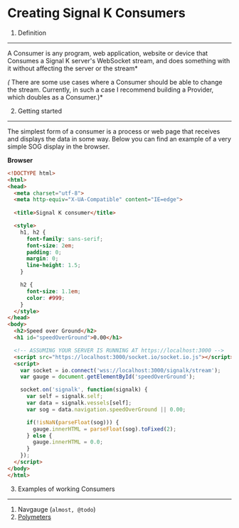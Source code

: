 Creating Signal K Consumers
===========================

1. Definition
-------------
A Consumer is any program, web application, website or device that Consumes a Signal K server's WebSocket stream, and does something with it without affecting the server or the stream*

*(* There are some use cases where a Consumer should be able to change the stream. Currently, in such a case I recommend building a Provider, which doubles as a Consumer.)*


2. Getting started
------------------
The simplest form of a consumer is a process or web page that receives and displays the data in some way. Below you can find an example of a very simple SOG display in the browser. 

**Browser**
```html
<!DOCTYPE html>
<html>
<head>
  <meta charset="utf-8">
  <meta http-equiv="X-UA-Compatible" content="IE=edge">
  
  <title>Signal K consumer</title>

  <style>
    h1, h2 {
      font-family: sans-serif;
      font-size: 2em;
      padding: 0;
      margin: 0;
      line-height: 1.5;
    }

    h2 {
      font-size: 1.1em;
      color: #999;
    }
  </style>
</head>
<body>
  <h2>Speed over Ground</h2>
  <h1 id="speedOverGround">0.00</h1>

  <!-- ASSUMING YOUR SERVER IS RUNNING AT https://localhost:3000 -->
  <script src="https://localhost:3000/socket.io/socket.io.js"></script>
  <script>
    var socket = io.connect('wss://localhost:3000/signalk/stream');
    var gauge = document.getElementById('speedOverGround');

    socket.on('signalk', function(signalk) {
      var self = signalk.self;
      var data = signalk.vessels[self];
      var sog = data.navigation.speedOverGround || 0.00;

      if(!isNaN(parseFloat(sog))) {
        gauge.innerHTML = parseFloat(sog).toFixed(2);
      } else {
        gauge.innerHTML = 0.0;
      }
    });
  </script>
</body>
</html>
```

3. Examples of working Consumers
--------------------------------
1. Navgauge (`almost, @todo`)
2. [Polymeters](https://github.com/fabdrol/consumer-polymeters)

